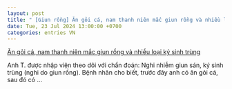 ```yaml
---
layout: post
title: " [Giun rồng] Ăn gỏi cá, nam thanh niên mắc giun rồng và nhiều loại ký sinh trùng"
date: Tue, 23 Jul 2024 13:00:00 +0700
categories: entries VN
---
```

[Ăn gỏi cá, nam thanh niên mắc giun rồng và nhiều loại ký sinh trùng](https://baotintuc.vn/y-te/an-goi-ca-nam-thanh-nien-mac-giun-rong-va-nhieu-loai-ky-sinh-trung-20240722193539598.htm)

Anh T. được nhập viện theo dõi với chẩn đoán: Nghi nhiễm giun sán, ký sinh trùng (nghi do giun rồng). Bệnh nhân cho biết, trước đây anh có ăn gỏi cá, sau đó có ...

